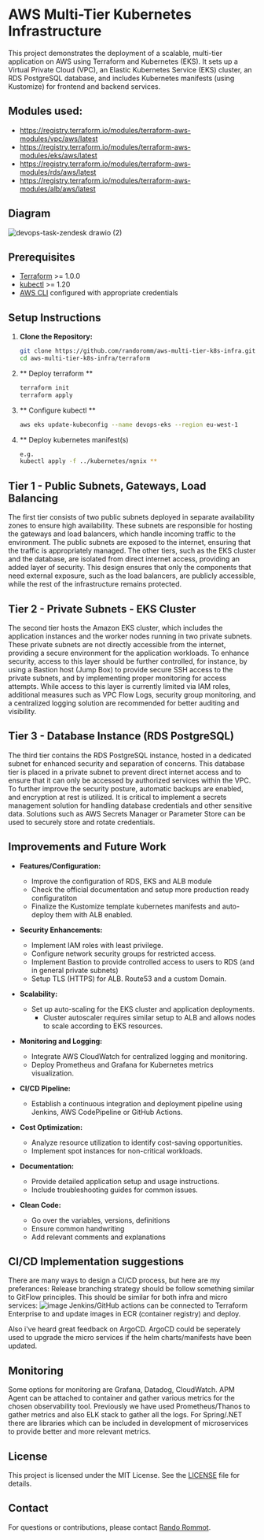 # AWS Multi-Tier Kubernetes Infrastructure

This project demonstrates the deployment of a scalable, multi-tier application on AWS using Terraform and Kubernetes (EKS). It sets up a Virtual Private Cloud (VPC), an Elastic Kubernetes Service (EKS) cluster, an RDS PostgreSQL database, and includes Kubernetes manifests (using Kustomize) for frontend and backend services.

## Modules used:
* https://registry.terraform.io/modules/terraform-aws-modules/vpc/aws/latest
* https://registry.terraform.io/modules/terraform-aws-modules/eks/aws/latest
* https://registry.terraform.io/modules/terraform-aws-modules/rds/aws/latest
* https://registry.terraform.io/modules/terraform-aws-modules/alb/aws/latest

## Diagram
![devops-task-zendesk drawio (2)](https://github.com/user-attachments/assets/0d9faf79-5775-44a2-b51d-9d7d4f5b2c8e)

## Prerequisites

- [Terraform](https://www.terraform.io/downloads.html) >= 1.0.0
- [kubectl](https://kubernetes.io/docs/tasks/tools/) >= 1.20
- [AWS CLI](https://aws.amazon.com/cli/) configured with appropriate credentials

## Setup Instructions

1. **Clone the Repository:**
   ```bash
   git clone https://github.com/randoromm/aws-multi-tier-k8s-infra.git
   cd aws-multi-tier-k8s-infra/terraform
   ```
2. ** Deploy terraform **
   ```bash
   terraform init
   terraform apply
   ```
3. ** Configure kubectl **
   ```bash
   aws eks update-kubeconfig --name devops-eks --region eu-west-1
   ```
4. ** Deploy kubernetes manifest(s)
   ```bash
   e.g.
   kubectl apply -f ../kubernetes/ngnix **
   ```

## Tier 1 - Public Subnets, Gateways, Load Balancing
The first tier consists of two public subnets deployed in separate availability zones to ensure high availability. These subnets are responsible for hosting the gateways and load balancers, which handle incoming traffic to the environment. The public subnets are exposed to the internet, ensuring that the traffic is appropriately managed. The other tiers, such as the EKS cluster and the database, are isolated from direct internet access, providing an added layer of security. This design ensures that only the components that need external exposure, such as the load balancers, are publicly accessible, while the rest of the infrastructure remains protected.

## Tier 2 - Private Subnets - EKS Cluster
The second tier hosts the Amazon EKS cluster, which includes the application instances and the worker nodes running in two private subnets. These private subnets are not directly accessible from the internet, providing a secure environment for the application workloads. To enhance security, access to this layer should be further controlled, for instance, by using a Bastion host (Jump Box) to provide secure SSH access to the private subnets, and by implementing proper monitoring for access attempts. While access to this layer is currently limited via IAM roles, additional measures such as VPC Flow Logs, security group monitoring, and a centralized logging solution are recommended for better auditing and visibility.

## Tier 3 - Database Instance (RDS PostgreSQL)
The third tier contains the RDS PostgreSQL instance, hosted in a dedicated subnet for enhanced security and separation of concerns. This database tier is placed in a private subnet to prevent direct internet access and to ensure that it can only be accessed by authorized services within the VPC. To further improve the security posture, automatic backups are enabled, and encryption at rest is utilized. It is critical to implement a secrets management solution for handling database credentials and other sensitive data. Solutions such as AWS Secrets Manager or Parameter Store can be used to securely store and rotate credentials.

## Improvements and Future Work

- **Features/Configuration:**
  - Improve the configuration of RDS, EKS and ALB module
  - Check the official documentation and setup more production ready configuratiton
  - Finalize the Kustomize template kubernetes manifests and auto-deploy them with ALB enabled.
   
- **Security Enhancements:**
  - Implement IAM roles with least privilege.
  - Configure network security groups for restricted access.
  - Implement Bastion to provide controlled access to users to RDS (and in general private subnets)
  - Setup TLS (HTTPS) for ALB. Route53 and a custom Domain.

- **Scalability:**
  - Set up auto-scaling for the EKS cluster and application deployments.
       - Cluster autoscaler requires similar setup to ALB and allows nodes to scale according to EKS resources.

- **Monitoring and Logging:**
  - Integrate AWS CloudWatch for centralized logging and monitoring.
  - Deploy Prometheus and Grafana for Kubernetes metrics visualization.

- **CI/CD Pipeline:**
  - Establish a continuous integration and deployment pipeline using Jenkins, AWS CodePipeline or GitHub Actions.

- **Cost Optimization:**
  - Analyze resource utilization to identify cost-saving opportunities.
  - Implement spot instances for non-critical workloads.

- **Documentation:**
  - Provide detailed application setup and usage instructions.
  - Include troubleshooting guides for common issues.

- **Clean Code:**
  - Go over the variables, versions, definitions
  - Ensure common handwriting
  - Add relevant comments and explanations

## CI/CD Implementation suggestions
There are many ways to design a CI/CD process, but here are my preferances:
Release branching strategy should be follow something similar to GitFlow principles. This should be similar for both infra and micro services:
![image](https://github.com/user-attachments/assets/c2aec0b5-34ab-4acd-aad9-a4f3a895ce79)
Jenkins/GitHub actions can be connected to Terraform Enterprise to and update images in ECR (container registry) and deploy.

Also i've heard great feedback on ArgoCD. ArgoCD could be seperately used to upgrade the micro services if the helm charts/manifests have been updated.

## Monitoring
Some options for monitoring are Grafana, Datadog, CloudWatch.
APM Agent can be attached to container and gather various metrics for the chosen observability tool.
Previously we have used Prometheus/Thanos to gather metrics and also ELK stack to gather all the logs.
For Spring/.NET there are libraries which can be included in development of microservices to provide better and more relevant metrics.

## License
This project is licensed under the MIT License. See the [LICENSE](LICENSE) file for details.

## Contact
For questions or contributions, please contact [Rando Rommot](https://github.com/randoromm).
